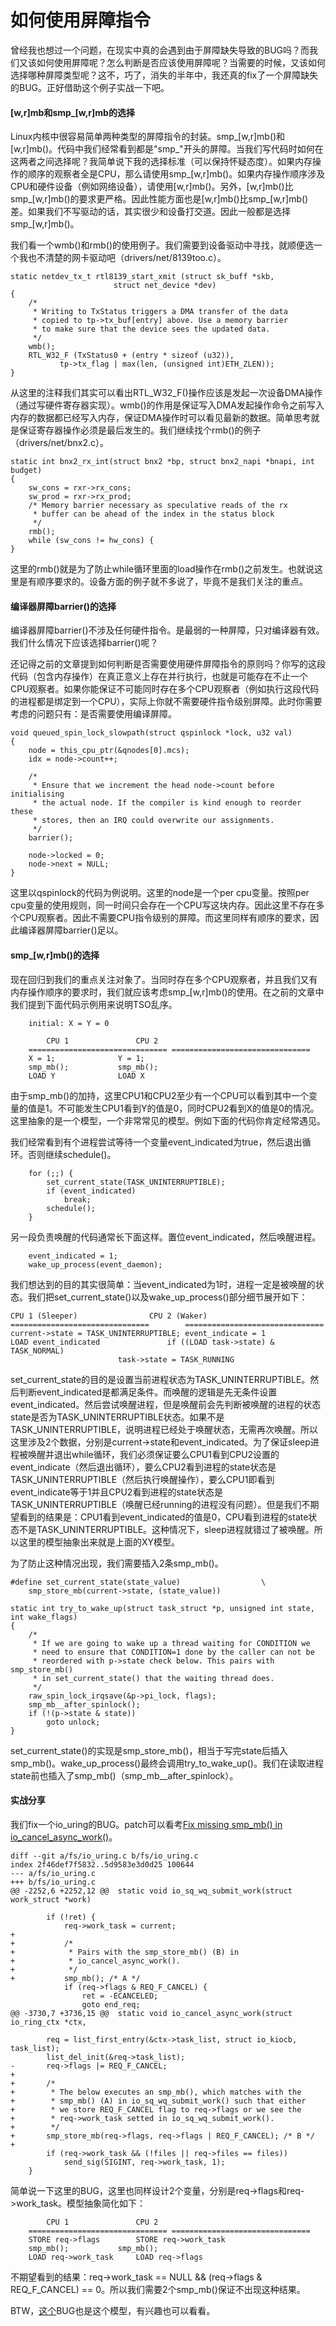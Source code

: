# 如何使用屏障指令

曾经我也想过一个问题，在现实中真的会遇到由于屏障缺失导致的BUG吗？而我们又该如何使用屏障呢？怎么判断是否应该使用屏障呢？当需要的时候，又该如何选择哪种屏障类型呢？这不，巧了，消失的半年中，我还真的fix了一个屏障缺失的BUG。正好借助这个例子实战一下吧。

#### \[w,r\]mb和smp\_\[w,r\]mb的选择

Linux内核中很容易简单两种类型的屏障指令的封装。smp\_\[w,r\]mb\(\)和\[w,r\]mb\(\)。代码中我们经常看到都是"smp\_"开头的屏障。当我们写代码时如何在这两者之间选择呢？我简单说下我的选择标准（可以保持怀疑态度）。如果内存操作的顺序的观察者全是CPU，那么请使用smp\_\[w,r\]mb\(\)。如果内存操作顺序涉及CPU和硬件设备（例如网络设备），请使用\[w,r\]mb\(\)。另外，\[w,r\]mb\(\)比smp\_\[w,r\]mb\(\)的要求更严格。因此性能方面也是\[w,r\]mb\(\)比smp\_\[w,r\]mb\(\)差。如果我们不写驱动的话，其实很少和设备打交道。因此一般都是选择smp\_\[w,r\]mb\(\)。

我们看一个wmb\(\)和rmb\(\)的使用例子。我们需要到设备驱动中寻找，就顺便选一个我也不清楚的网卡驱动吧（drivers/net/8139too.c）。

```text
static netdev_tx_t rtl8139_start_xmit (struct sk_buff *skb,
				       struct net_device *dev)
{
	/*
	 * Writing to TxStatus triggers a DMA transfer of the data
	 * copied to tp->tx_buf[entry] above. Use a memory barrier
	 * to make sure that the device sees the updated data.
	 */
	wmb();
	RTL_W32_F (TxStatus0 + (entry * sizeof (u32)),
		   tp->tx_flag | max(len, (unsigned int)ETH_ZLEN));
}
```

从这里的注释我们其实可以看出RTL\_W32\_F\(\)操作应该是发起一次设备DMA操作（通过写硬件寄存器实现）。wmb\(\)的作用是保证写入DMA发起操作命令之前写入内存的数据都已经写入内存，保证DMA操作时可以看见最新的数据。简单思考就是保证寄存器操作必须是最后发生的。我们继续找个rmb\(\)的例子（drivers/net/bnx2.c）。

```text
static int bnx2_rx_int(struct bnx2 *bp, struct bnx2_napi *bnapi, int budget)
{
	sw_cons = rxr->rx_cons;
	sw_prod = rxr->rx_prod;
	/* Memory barrier necessary as speculative reads of the rx
	 * buffer can be ahead of the index in the status block
	 */
	rmb();
	while (sw_cons != hw_cons) {
}
```

这里的rmb\(\)就是为了防止while循环里面的load操作在rmb\(\)之前发生。也就说这里是有顺序要求的。设备方面的例子就不多说了，毕竟不是我们关注的重点。

#### 编译器屏障barrier\(\)的选择

编译器屏障barrier\(\)不涉及任何硬件指令。是最弱的一种屏障，只对编译器有效。我们什么情况下应该选择barrier\(\)呢？

还记得之前的文章提到如何判断是否需要使用硬件屏障指令的原则吗？你写的这段代码（包含内存操作）在真正意义上存在并行执行，也就是可能存在不止一个CPU观察者。如果你能保证不可能同时存在多个CPU观察者（例如执行这段代码的进程都是绑定到一个CPU），实际上你就不需要硬件指令级别屏障。此时你需要考虑的问题只有：是否需要使用编译屏障。

```text
void queued_spin_lock_slowpath(struct qspinlock *lock, u32 val)
{
	node = this_cpu_ptr(&qnodes[0].mcs);
	idx = node->count++;

	/*
	 * Ensure that we increment the head node->count before initialising
	 * the actual node. If the compiler is kind enough to reorder these
	 * stores, then an IRQ could overwrite our assignments.
	 */
	barrier();

	node->locked = 0;
	node->next = NULL;
}
```

这里以qspinlock的代码为例说明。这里的node是一个per cpu变量。按照per cpu变量的使用规则，同一时间只会存在一个CPU写这块内存。因此这里不存在多个CPU观察者。因此不需要CPU指令级别的屏障。而这里同样有顺序的要求，因此编译器屏障barrier\(\)足以。

#### smp\_\[w,r\]mb\(\)的选择

现在回归到我们的重点关注对象了。当同时存在多个CPU观察者，并且我们又有内存操作顺序的要求时，我们就应该考虑smp\_\[w,r\]mb\(\)的使用。在之前的文章中我们提到下面代码示例用来说明TSO乱序。

```text
	initial: X = Y = 0

        CPU 1				CPU 2
	===============================	===============================
	X = 1;				Y = 1;
	smp_mb();			smp_mb();
	LOAD Y				LOAD X
```

由于smp\_mb\(\)的加持，这里CPU1和CPU2至少有一个CPU可以看到其中一个变量的值是1。不可能发生CPU1看到Y的值是0，同时CPU2看到X的值是0的情况。这里抽象的是一个模型，一个非常常见的模型。例如下面的代码你肯定经常遇见。

我们经常看到有个进程尝试等待一个变量event\_indicated为true，然后退出循环。否则继续schedule\(\)。

```text
	for (;;) {
		set_current_state(TASK_UNINTERRUPTIBLE);
		if (event_indicated)
			break;
		schedule();
	}
```

另一段负责唤醒的代码通常长下面这样。置位event\_indicated，然后唤醒进程。

```text
	event_indicated = 1;
	wake_up_process(event_daemon);
```

我们想达到的目的其实很简单：当event\_indicated为1时，进程一定是被唤醒的状态。我们把set\_current\_state\(\)以及wake\_up\_process\(\)部分细节展开如下：

```text
CPU 1 (Sleeper)			       CPU 2 (Waker)
===============================	       ===============================
current->state = TASK_UNINTERRUPTIBLE; event_indicate = 1
LOAD event_indicated		       if ((LOAD task->state) & TASK_NORMAL)
					    task->state = TASK_RUNNING
```

set\_current\_state的目的是设置当前进程状态为TASK\_UNINTERRUPTIBLE。然后判断event\_indicated是都满足条件。而唤醒的逻辑是先无条件设置event\_indicated。然后尝试唤醒进程，但是唤醒前会先判断被唤醒的进程的状态state是否为TASK\_UNINTERRUPTIBLE状态。如果不是TASK\_UNINTERRUPTIBLE，说明进程已经处于唤醒状态，无需再次唤醒。所以这里涉及2个数据，分别是current-&gt;state和event\_indicated。为了保证sleep进程被唤醒并退出while循环，我们必须保证要么CPU1看到CPU2设置的event\_indicate（然后退出循环），要么CPU2看到进程的state状态是TASK\_UNINTERRUPTIBLE（然后执行唤醒操作），要么CPU1即看到event\_indicate等于1并且CPU2看到进程的state状态是TASK\_UNINTERRUPTIBLE（唤醒已经running的进程没有问题）。但是我们不期望看到的结果是：CPU1看到event\_indicated的值是0，CPU看到进程的state状态不是TASK\_UNINTERRUPTIBLE。这种情况下，sleep进程就错过了被唤醒。所以这里的模型抽象出来就是上面的XY模型。

为了防止这种情况出现，我们需要插入2条smp\_mb\(\)。

```text
#define set_current_state(state_value)					\
	smp_store_mb(current->state, (state_value))

static int try_to_wake_up(struct task_struct *p, unsigned int state, int wake_flags)
{
	/*
	 * If we are going to wake up a thread waiting for CONDITION we
	 * need to ensure that CONDITION=1 done by the caller can not be
	 * reordered with p->state check below. This pairs with smp_store_mb()
	 * in set_current_state() that the waiting thread does.
	 */
	raw_spin_lock_irqsave(&p->pi_lock, flags);
	smp_mb__after_spinlock();
	if (!(p->state & state))
		goto unlock;
}
```

set\_current\_state\(\)的实现是smp\_store\_mb\(\)，相当于写完state后插入smp\_mb\(\)。wake\_up\_process\(\)最终会调用try\_to\_wake\_up\(\)。我们在读取进程state前也插入了smp\_mb\(\)（smp\_mb\_\_after\_spinlock）。

#### 实战分享

我们fix一个io\_uring的BUG。patch可以看考[Fix missing smp\_mb\(\) in io\_cancel\_async\_work\(\)](https://link.zhihu.com/?target=https%3A//patchwork.kernel.org/project/linux-block/patch/20201007031635.65295-3-songmuchun%40bytedance.com/)。

```text
diff --git a/fs/io_uring.c b/fs/io_uring.c
index 2f46def7f5832..5d9583e3d0d25 100644
--- a/fs/io_uring.c
+++ b/fs/io_uring.c
@@ -2252,6 +2252,12 @@  static void io_sq_wq_submit_work(struct work_struct *work)
 
 		if (!ret) {
 			req->work_task = current;
+
+			/*
+			 * Pairs with the smp_store_mb() (B) in
+			 * io_cancel_async_work().
+			 */
+			smp_mb(); /* A */
 			if (req->flags & REQ_F_CANCEL) {
 				ret = -ECANCELED;
 				goto end_req;
@@ -3730,7 +3736,15 @@  static void io_cancel_async_work(struct io_ring_ctx *ctx,
 
 		req = list_first_entry(&ctx->task_list, struct io_kiocb, task_list);
 		list_del_init(&req->task_list);
-		req->flags |= REQ_F_CANCEL;
+
+		/*
+		 * The below executes an smp_mb(), which matches with the
+		 * smp_mb() (A) in io_sq_wq_submit_work() such that either
+		 * we store REQ_F_CANCEL flag to req->flags or we see the
+		 * req->work_task setted in io_sq_wq_submit_work().
+		 */
+		smp_store_mb(req->flags, req->flags | REQ_F_CANCEL); /* B */
+
 		if (req->work_task && (!files || req->files == files))
 			send_sig(SIGINT, req->work_task, 1);
 	}
```

简单说一下这里的BUG，这里也同样设计2个变量，分别是req-&gt;flags和req-&gt;work\_task。模型抽象简化如下：

```text
        CPU 1				CPU 2
	===============================	===============================
	STORE req->flags		STORE req->work_task
	smp_mb();			smp_mb();
	LOAD req->work_task		LOAD req->flags
```

不期望看到的结果：req-&gt;work\_task == NULL && \(req-&gt;flags & REQ\_F\_CANCEL\) == 0。所以我们需要2个smp\_mb\(\)保证不出现这种结果。

BTW，[这个](https://link.zhihu.com/?target=https%3A//git.kernel.org/pub/scm/linux/kernel/git/axboe/linux-block.git/commit/fs/io_uring.c%3Fh%3Dfor-5.5/io_uring%26id%3Dc0e48f9dea9129aa11bec3ed13803bcc26e96e49)BUG也是这个模型，有兴趣也可以看看。

